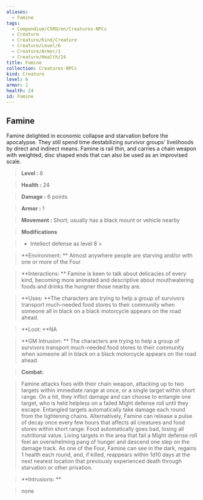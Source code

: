 ```yaml
---
aliases:
  - Famine
tags:
  - Compendium/CSRD/en/Creatures-NPCs
  - Creature
  - Creature/Kind/Creature
  - Creature/Level/6
  - Creature/Armor/1
  - Creature/Health/24
title: Famine
collection: Creatures-NPCs
kind: Creature
level: 6
armor: 1
health: 24
id: Famine
---
```

## Famine    
Famine delighted in economic collapse and starvation before the apocalypse. They still spend time destabilizing survivor groups' livelihoods by direct and indirect means. Famine is rail thin, and carries a chain weapon with weighted, disc shaped ends that can also be used as an improvised scale.    
  
    
> **Level :** 6    
> **Health :** 24    
> **Damage :** 6 points    
> **Armor :** 1    
> **Movement :** Short; usually has a black mount or vehicle nearby    
> **Modifications**    
>- Intellect defense as level 8 >  
>    
> **Environment: ** Almost anywhere people are starving and/or with one or more of the Four    
> **Interactions: ** Famine is keen to talk about delicacies of every kind, becoming more animated and descriptive about mouthwatering foods and drinks the hungrier those nearby are.    
> **Uses: **The characters are trying to help a group of survivors transport much-needed food stores to their community when someone all in black on a black motorcycle appears on the road ahead.    
> **Loot: **NA    
> **GM Intrusion: ** The characters are trying to help a group of survivors transport much-needed food stores to their community when someone all in black on a black motorcycle appears on the road ahead.    
  
> **Combat:**   
> Famine attacks foes with their chain weapon, attacking up to two targets within immediate range at once, or a single target within short range. On a hit, they inflict damage and can choose to entangle one target, who is held helpless on a failed Might defense roll until they escape. Entangled targets automatically take damage each round from the tightening chains. Alternatively, Famine can release a pulse of decay once every few hours that affects all creatures and food stores within short range. Food automatically goes bad, losing all nutritional value. Living targets in the area that fail a Might defense roll feel an overwhelming pang of hunger and descend one step on the damage track. As one of the Four, Famine can see in the dark, regains 1 health each round, and, if killed, reappears within 1d10 days at the next nearest location that previously experienced death through starvation or other privation.    
    
  
> **Intrusions: **   
> none    
